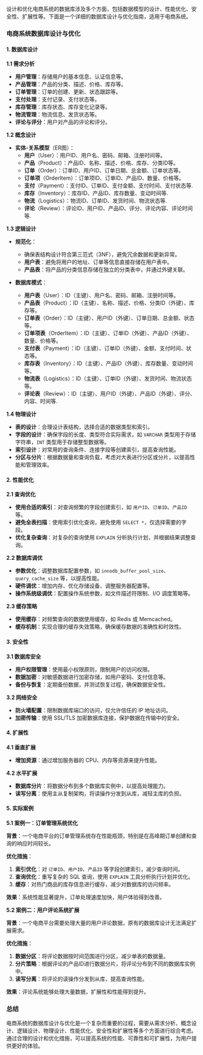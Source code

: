 设计和优化电商系统的数据库涉及多个方面，包括数据模型的设计、性能优化、安全性、扩展性等。下面是一个详细的数据库设计与优化指南，适用于电商系统。

### 电商系统数据库设计与优化

#### **1. 数据库设计**

**1.1 需求分析**

- **用户管理**：存储用户的基本信息、认证信息等。
- **产品管理**：产品的分类、描述、价格、库存等。
- **订单管理**：订单的创建、更新、状态跟踪等。
- **支付处理**：支付记录、支付状态等。
- **库存管理**：库存状态、库存变化记录等。
- **物流管理**：物流信息、发货状态等。
- **评论与评分**：用户对产品的评论和评分。

**1.2 概念设计**

- **实体-关系模型**（ER图）：
  - **用户**（User）：用户ID、用户名、密码、邮箱、注册时间等。
  - **产品**（Product）：产品ID、名称、描述、价格、库存、分类ID等。
  - **订单**（Order）：订单ID、用户ID、订单日期、总金额、订单状态等。
  - **订单项**（OrderItem）：订单项ID、订单ID、产品ID、数量、价格等。
  - **支付**（Payment）：支付ID、订单ID、支付金额、支付时间、支付状态等.
  - **库存**（Inventory）：库存ID、产品ID、库存数量、变动时间等.
  - **物流**（Logistics）：物流ID、订单ID、发货时间、物流状态等.
  - **评论**（Review）：评论ID、用户ID、产品ID、评分、评论内容、评论时间等.

**1.3 逻辑设计**

- **规范化**：
  - 确保表结构设计符合第三范式（3NF），避免冗余数据和更新异常。
  - **用户表**：避免将用户的地址、订单等信息直接存储在用户表中。
  - **产品表**：将产品的分类信息存储在独立的分类表中，并通过外键关联。

- **数据库模式**：
  - **用户表**（User）：ID（主键）、用户名、密码、邮箱、注册时间等。
  - **产品表**（Product）：ID（主键）、名称、描述、价格、分类ID（外键）、库存等。
  - **订单表**（Order）：ID（主键）、用户ID（外键）、订单日期、总金额、状态等。
  - **订单项表**（OrderItem）：ID（主键）、订单ID（外键）、产品ID（外键）、数量、价格等。
  - **支付表**（Payment）：ID（主键）、订单ID（外键）、金额、支付时间、状态等。
  - **库存表**（Inventory）：ID（主键）、产品ID（外键）、库存数量、变动时间等。
  - **物流表**（Logistics）：ID（主键）、订单ID（外键）、发货时间、物流状态等。
  - **评论表**（Review）：ID（主键）、用户ID（外键）、产品ID（外键）、评分、内容、时间等.

**1.4 物理设计**

- **表的设计**：合理设计表结构，选择合适的数据类型和索引。
- **字段的设计**：确保字段的长度、类型符合实际需求，如 `VARCHAR` 类型用于存储字符串，`INT` 类型用于存储整型数据等。
- **索引设计**：对常用的查询条件、连接字段等创建索引，提高查询性能。
- **分区与分片**：根据数据量和查询负载，考虑对大表进行分区或分片，以提高性能和管理效率。

#### **2. 性能优化**

**2.1 查询优化**

- **使用合适的索引**：对查询频繁的字段创建索引，如 `用户ID`、`订单ID`、`产品ID` 等。
- **避免全表扫描**：使用索引优化查询，避免使用 `SELECT *`，仅选择需要的字段。
- **优化复杂查询**：对复杂的查询使用 `EXPLAIN` 分析执行计划，并根据结果调整查询。

**2.2 数据库调优**

- **参数优化**：调整数据库配置参数，如 `innodb_buffer_pool_size`、`query_cache_size` 等，以提高性能。
- **硬件调优**：增加内存、优化存储设备、调整服务器配置等。
- **操作系统级调优**：配置操作系统参数，如文件描述符限制、I/O 调度策略等。

**2.3 缓存策略**

- **使用缓存**：对频繁查询的数据使用缓存，如 Redis 或 Memcached。
- **缓存机制**：实现合理的缓存失效策略，确保缓存数据的准确性和时效性。

#### **3. 安全性**

**3.1 数据库安全**

- **用户权限管理**：使用最小权限原则，限制用户的访问权限。
- **数据加密**：对敏感数据进行加密存储，如用户密码、支付信息等。
- **备份与恢复**：定期备份数据，并测试恢复过程，确保数据安全性。

**3.2 网络安全**

- **防火墙配置**：限制数据库端口的访问，仅允许信任的 IP 地址访问。
- **加密传输**：使用 SSL/TLS 加密数据库连接，保护数据在传输中的安全。

#### **4. 扩展性**

**4.1 垂直扩展**

- **增加资源**：通过增加服务器的 CPU、内存等资源来提升性能。

**4.2 水平扩展**

- **数据库分片**：将数据分布到多个数据库实例中，以提高处理能力。
- **读写分离**：使用主从复制架构，将读操作分发到从库，减轻主库的负担。

#### **5. 实际案例**

**5.1 案例一：订单管理系统优化**

**背景**：一个电商平台的订单管理系统存在性能瓶颈，特别是在高峰期订单创建和查询的响应时间较长。

**优化措施**：
1. **索引优化**：对 `订单ID`、`用户ID`、`产品ID` 等字段创建索引，减少查询时间。
2. **查询优化**：重写复杂的 SQL 查询，使用 `EXPLAIN` 工具分析执行计划并优化。
3. **缓存**：对热门商品的库存信息进行缓存，减少对数据库的访问频率。

**效果**：系统性能显著提升，订单处理速度加快，用户体验得到改善。

**5.2 案例二：用户评论系统扩展**

**背景**：一个电商平台需要处理大量的用户评论数据，原有的数据库设计无法满足扩展需求。

**优化措施**：
1. **数据分区**：将评论数据按时间范围进行分区，减少单表的数据量。
2. **分片策略**：根据评论的产品ID进行数据分片，将评论分布到不同的数据库实例中。
3. **读写分离**：将评论的读操作分发到从库，提高查询性能。

**效果**：评论系统能够处理大量数据，扩展性和性能得到提升。

### 总结

电商系统的数据库设计与优化是一个复杂而重要的过程，需要从需求分析、概念设计、逻辑设计、物理设计、性能优化、安全性和扩展性等多个方面进行综合考虑。通过合理的设计和优化措施，可以提高系统的性能、可靠性和可扩展性，为用户提供更好的体验。